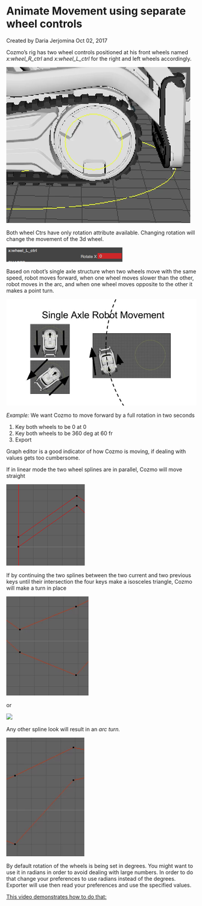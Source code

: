 # Animate Movement using separate wheel controls
Created by Daria Jerjomina Oct 02, 2017

Cozmo’s rig has two wheel controls positioned at his front wheels named *x:wheel_R_ctrl* and *x:wheel_L_ctrl* for the right and left wheels accordingly.

![](images/01_ctrs.png)


Both wheel Ctrs have only rotation attribute available. Changing rotation will change the movement of the 3d wheel.

![](images/Screen%20Shot%202017-05-05%20at%202.54.48%20PM.png)

Based on robot’s single axle structure when two wheels move with the same speed, robot moves forward, when one wheel moves slower than the other, robot moves in the arc, and when one wheel moves opposite to the other it makes a point turn.

![](images/Cozmo%20GDC%20talk.png)


*Example:* We want Cozmo to move forward by a full rotation in two seconds

1. Key both wheels to be 0 at 0
2. Key both wheels to be 360 deg at 60 fr
3. Export


Graph editor is a good indicator of how Cozmo is moving, if dealing with values gets too cumbersome.

If in linear mode the two wheel splines are in parallel, Cozmo will move straight

![](images/Screen%20Shot%202017-05-05%20at%202.56.59%20PM.png)

If by continuing the two splines between the two current and two previous keys until their intersection the four keys make a isosceles triangle, Cozmo will make a turn in place

![](images/Screen%20Shot%202017-05-05%20at%202.57.11%20PM.png)

 or 

![](images/Screen@0Shot%202017-05-05%20at%202.57.25%20PM.png)


Any other spline look will result in an *arc turn.*

![](images/Screen%20Shot%202017-05-05%20at%202.57.26%20PM.png)


By default rotation of the wheels is being set in degrees. You might want to use it in radians in order to avoid dealing with large numbers. In order to do that change your preferences to use radians instead of the degrees. Exporter will use then read your preferences and use the specified values.

[This video demonstrates how to do that:](deg_rad_wheels.mov)


